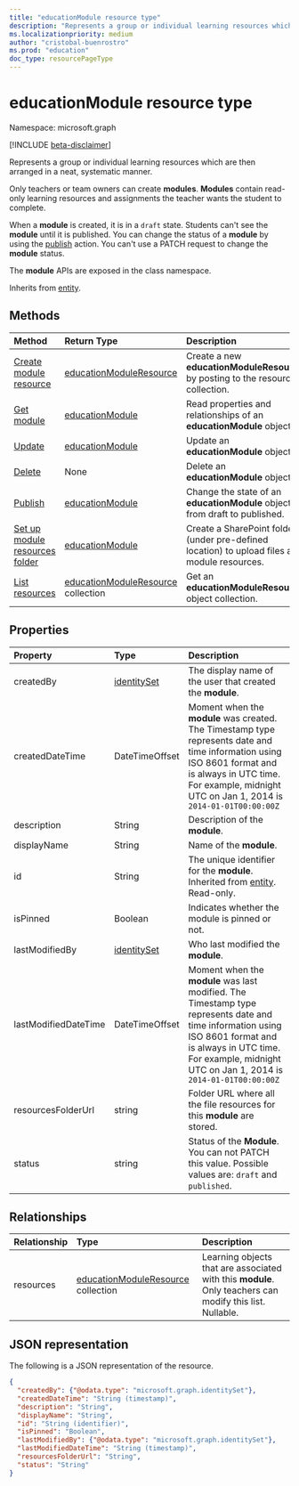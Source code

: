 ```yaml
---
title: "educationModule resource type"
description: "Represents a group or individual learning resources which are then arranged in a neat, systematic manner."
ms.localizationpriority: medium
author: "cristobal-buenrostro"
ms.prod: "education"
doc_type: resourcePageType
---
```


# educationModule resource type

Namespace: microsoft.graph

[!INCLUDE [beta-disclaimer](../../includes/beta-disclaimer.md)]

Represents a group or individual learning resources which are then arranged in a neat, systematic manner.

Only teachers or team owners can create **modules**. **Modules** contain read-only learning resources and assignments the teacher wants the student to complete.

When a **module** is created, it is in a `draft` state. Students can't see the **module** until it is published. You can change the status of a **module** by using the [publish](../api/educationmodule-publish.md) action. You can't use a PATCH request to change the **module** status.

The **module** APIs are exposed in the class namespace.

Inherits from [entity](../resources/entity.md).

## Methods

| Method		   | Return Type	|Description|
|:---------------|:--------|:----------|
|[Create module resource](../api/educationmodule-post-resources.md) |[educationModuleResource](educationmoduleresource.md)| Create a new **educationModuleResource** by posting to the resources collection.|
|[Get module](../api/educationmodule-get.md) | [educationModule](educationmodule.md) |Read properties and relationships of an **educationModule** object.|
|[Update](../api/educationmodule-update.md) | [educationModule](educationmodule.md)	|Update an **educationModule** object. |
|[Delete](../api/educationmodule-delete.md) | None |Delete an **educationModule** object. |
|[Publish](../api/educationmodule-publish.md)|[educationModule](educationmodule.md)|Change the state of an **educationModule** object from draft to published.|
|[Set up module resources folder](../api/educationmodule-setupresourcesfolder.md)| [educationModule](educationmodule.md)| Create a SharePoint folder (under pre-defined location) to upload files as module resources.|
|[List resources](../api/educationmodule-list-resources.md) |[educationModuleResource](educationmoduleresource.md) collection| Get an **educationModuleResource** object collection.|

## Properties
| Property	   | Type	|Description|
|:---------------|:--------|:----------|
|createdBy|[identitySet](identityset.md)| The display name of the user that created the **module**. |
|createdDateTime|DateTimeOffset|Moment when the **module** was created.  The Timestamp type represents date and time information using ISO 8601 format and is always in UTC time. For example, midnight UTC on Jan 1, 2014 is `2014-01-01T00:00:00Z`|
|description|String|Description of the **module**.|
|displayName|String|Name of the **module**.|
|id|String| The unique identifier for the **module**. Inherited from [entity](../resources/entity.md). Read-only.|
|isPinned|Boolean|Indicates whether the module is pinned or not.|
|lastModifiedBy|[identitySet](identityset.md)| Who last modified the **module**. |
|lastModifiedDateTime|DateTimeOffset|Moment when the **module** was last modified.  The Timestamp type represents date and time information using ISO 8601 format and is always in UTC time. For example, midnight UTC on Jan 1, 2014 is `2014-01-01T00:00:00Z`|
|resourcesFolderUrl|string| Folder URL where all the file resources for this **module** are stored.|
|status|string| Status of the **Module**.  You can not PATCH this value.  Possible values are: `draft` and `published`.|

## Relationships
| Relationship | Type	|Description|
|:---------------|:--------|:----------|
|resources|[educationModuleResource](educationmoduleresource.md) collection| Learning objects that are associated with this **module**.  Only teachers can modify this list. Nullable.|

## JSON representation

The following is a JSON representation of the resource.

<!-- {
  "blockType": "resource",
  "keyProperty":"id",
  "optionalProperties": [
  ],
  "@odata.type": "microsoft.graph.educationModule"
}-->

```json
{
  "createdBy": {"@odata.type": "microsoft.graph.identitySet"},
  "createdDateTime": "String (timestamp)",
  "description": "String",
  "displayName": "String",
  "id": "String (identifier)",
  "isPinned": "Boolean",
  "lastModifiedBy": {"@odata.type": "microsoft.graph.identitySet"},
  "lastModifiedDateTime": "String (timestamp)",
  "resourcesFolderUrl": "String",
  "status": "String"
}
```
